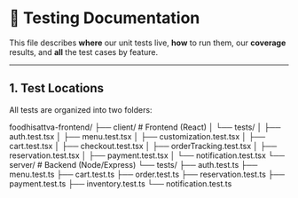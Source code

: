 # 🧪 Testing Documentation

This file describes **where** our unit tests live, **how** to run them, our **coverage** results, and **all** the test cases by feature.

---

## 1. Test Locations

All tests are organized into two folders:


foodhisattva-frontend/
├── client/                   # Frontend (React)
│   └── tests/
│       ├── auth.test.tsx
│       ├── menu.test.tsx
│       ├── customization.test.tsx
│       ├── cart.test.tsx
│       ├── checkout.test.tsx
│       ├── orderTracking.test.tsx
│       ├── reservation.test.tsx
│       ├── payment.test.tsx
│       └── notification.test.tsx
└── server/                   # Backend (Node/Express)
    └── tests/
        ├── auth.test.ts
        ├── menu.test.ts
        ├── cart.test.ts
        ├── order.test.ts
        ├── reservation.test.ts
        ├── payment.test.ts
        ├── inventory.test.ts
        └── notification.test.ts
